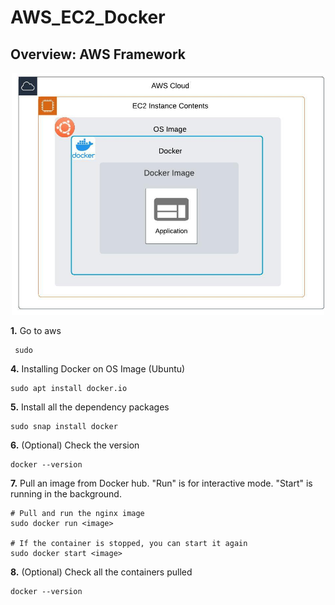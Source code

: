 # AWS_EC2_Docker

## Overview: AWS Framework

<p align="center">
  <img src="https://raw.githubusercontent.com/camillekokoko/AWS_EC2_Docker/main/AWS_framework.jpeg" alt="AWS Framework" width="500">
</p>

**1.** Go to aws
```
 sudo
```

**4.** Installing Docker on OS Image (Ubuntu)
```
sudo apt install docker.io
```

**5.** Install all the dependency packages 
```
sudo snap install docker
```

**6.** (Optional) Check the version
```
docker --version
```

**7.** Pull an image from Docker hub. "Run" is for interactive mode. "Start" is running in the background.
```
# Pull and run the nginx image
sudo docker run <image>

# If the container is stopped, you can start it again
sudo docker start <image>
```

**8.** (Optional) Check all the containers pulled
```
docker --version
```
